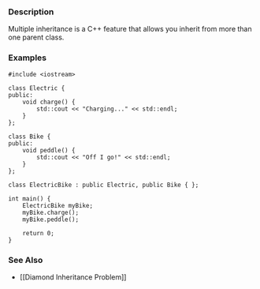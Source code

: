 ### Description
Multiple inheritance is a C++ feature that allows you inherit from more than one parent class.

### Examples
```run-cpp
#include <iostream>

class Electric {
public:
	void charge() {
		std::cout << "Charging..." << std::endl;
	}
};

class Bike {
public:
	void peddle() {
		std::cout << "Off I go!" << std::endl;
	}
};

class ElectricBike : public Electric, public Bike { };

int main() {
	ElectricBike myBike;
	myBike.charge();
	myBike.peddle();
	
	return 0;
}
```
### See Also
* [[Diamond Inheritance Problem]]